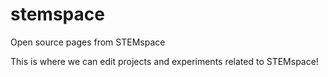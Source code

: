 # stemspace
Open source pages from STEMspace

This is where we can edit projects and experiments related to STEMspace!
